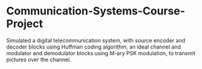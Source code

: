 # Communication-Systems-Course-Project
Simulated a digital telecommunication system, with source encoder and decoder blocks using Huffman coding algorithm, an ideal channel and modulator and demodulator blocks using M-ary PSK modulation, to transmit pictures over the channel.
